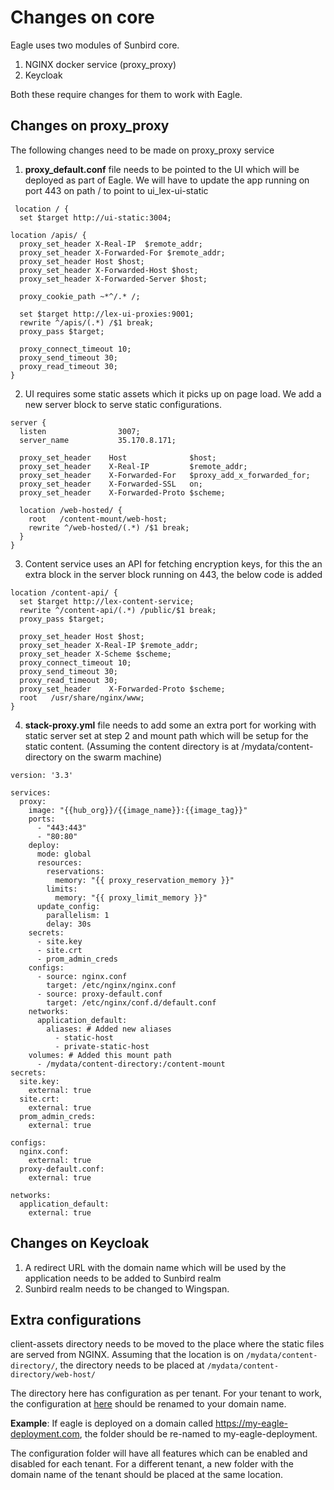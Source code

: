 # Changes on core

Eagle uses two modules of Sunbird core.
  1. NGINX docker service (proxy_proxy)
  2. Keycloak

Both these require changes for them to work with Eagle.

## Changes on proxy_proxy
The following changes need to be made on proxy_proxy service
  1. <b>proxy_default.conf</b> file needs to be pointed to the UI which will be deployed as part of Eagle. We will have to update the app running on port 443 on path / to point to ui_lex-ui-static
  ```
   location / {
    set $target http://ui-static:3004;

  location /apis/ {
    proxy_set_header X-Real-IP  $remote_addr;
    proxy_set_header X-Forwarded-For $remote_addr;
    proxy_set_header Host $host;
    proxy_set_header X-Forwarded-Host $host;
    proxy_set_header X-Forwarded-Server $host;

    proxy_cookie_path ~*^/.* /;

    set $target http://lex-ui-proxies:9001;
    rewrite ^/apis/(.*) /$1 break;
    proxy_pass $target;

    proxy_connect_timeout 10;
    proxy_send_timeout 30;
    proxy_read_timeout 30;
  }
  ```

  2. UI requires some static assets which it picks up on page load. We add a new server block to serve static configurations.
  ```
  server {
    listen                3007;
    server_name           35.170.8.171;

    proxy_set_header    Host              $host;
    proxy_set_header    X-Real-IP         $remote_addr;
    proxy_set_header    X-Forwarded-For   $proxy_add_x_forwarded_for;
    proxy_set_header    X-Forwarded-SSL   on;
    proxy_set_header    X-Forwarded-Proto $scheme;

    location /web-hosted/ {
      root   /content-mount/web-host;
      rewrite ^/web-hosted/(.*) /$1 break;
    }
  }
  ```
  3. Content service uses an API for fetching encryption keys, for this the an extra block in the server block running on 443, the below code is added
  ```
  location /content-api/ {
    set $target http://lex-content-service;
    rewrite ^/content-api/(.*) /public/$1 break;
    proxy_pass $target;

    proxy_set_header Host $host;
    proxy_set_header X-Real-IP $remote_addr;
    proxy_set_header X-Scheme $scheme;
    proxy_connect_timeout 10;
    proxy_send_timeout 30;
    proxy_read_timeout 30;
    proxy_set_header    X-Forwarded-Proto $scheme;
    root   /usr/share/nginx/www;
  }
  ```
  4. <b>stack-proxy.yml</b> file needs to add some an extra port for working with static server set at step 2 and mount path which will be setup for the static content. (Assuming the content directory is at /mydata/content-directory on the swarm machine)
  ```
  version: '3.3'

  services:
    proxy:
      image: "{{hub_org}}/{{image_name}}:{{image_tag}}"
      ports:
        - "443:443"
        - "80:80"
      deploy:
        mode: global
        resources:
          reservations:
            memory: "{{ proxy_reservation_memory }}"
          limits:
            memory: "{{ proxy_limit_memory }}"
        update_config:
          parallelism: 1
          delay: 30s
      secrets:
        - site.key
        - site.crt
        - prom_admin_creds
      configs:
        - source: nginx.conf
          target: /etc/nginx/nginx.conf
        - source: proxy-default.conf
          target: /etc/nginx/conf.d/default.conf
      networks:
        application_default:
          aliases: # Added new aliases
            - static-host
            - private-static-host
      volumes: # Added this mount path
        - /mydata/content-directory:/content-mount
  secrets:
    site.key:
      external: true
    site.crt:
      external: true
    prom_admin_creds:
      external: true

  configs:
    nginx.conf:
      external: true
    proxy-default.conf:
      external: true

  networks:
    application_default:
      external: true
  ```

## Changes on Keycloak
  1. A redirect URL with the domain name which will be used by the application needs to be added to Sunbird realm
  2. Sunbird realm needs to be changed to Wingspan.

  ## Extra configurations
  client-assets directory needs to be moved to the place where the static files are served from NGINX.
  Assuming that the location is on `/mydata/content-directory/`, the directory needs to be placed at `/mydata/content-directory/web-host/`

  The directory here has configuration as per tenant. For your tenant to work, the configuration at [here](client-assets/assets/configurations/localhost_3000) should be renamed to your domain name.

  __Example__: If eagle is deployed on a domain called https://my-eagle-deployment.com, the folder should be re-named to my-eagle-deployment.

  The configuration folder will have all features which can be enabled and disabled for each tenant. For a different tenant, a new folder with the domain name of the tenant should be placed at the same location.